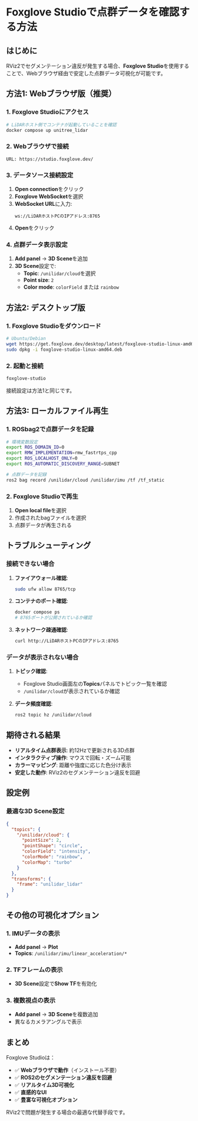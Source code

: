 # Foxglove Studioで点群データを確認する方法

## はじめに

RViz2でセグメンテーション違反が発生する場合、**Foxglove Studio**を使用することで、Webブラウザ経由で安定した点群データ可視化が可能です。

## 方法1: Webブラウザ版（推奨）

### 1. Foxglove Studioにアクセス

```bash
# LiDARホスト側でコンテナが起動していることを確認
docker compose up unitree_lidar
```

### 2. Webブラウザで接続

```
URL: https://studio.foxglove.dev/
```

### 3. データソース接続設定

1. **Open connection**をクリック
2. **Foxglove WebSocket**を選択
3. **WebSocket URL**に入力:
   ```
   ws://LiDARホストPCのIPアドレス:8765
   ```
4. **Open**をクリック

### 4. 点群データ表示設定

1. **Add panel** → **3D Scene**を追加
2. **3D Scene**設定で:
   - **Topic**: `/unilidar/cloud`を選択
   - **Point size**: `2`
   - **Color mode**: `colorField` または `rainbow`

## 方法2: デスクトップ版

### 1. Foxglove Studioをダウンロード

```bash
# Ubuntu/Debian
wget https://get.foxglove.dev/desktop/latest/foxglove-studio-linux-amd64.deb
sudo dpkg -i foxglove-studio-linux-amd64.deb
```

### 2. 起動と接続

```bash
foxglove-studio
```

接続設定は方法1と同じです。

## 方法3: ローカルファイル再生

### 1. ROSbag2で点群データを記録

```bash
# 環境変数設定
export ROS_DOMAIN_ID=0
export RMW_IMPLEMENTATION=rmw_fastrtps_cpp
export ROS_LOCALHOST_ONLY=0
export ROS_AUTOMATIC_DISCOVERY_RANGE=SUBNET

# 点群データを記録
ros2 bag record /unilidar/cloud /unilidar/imu /tf /tf_static
```

### 2. Foxglove Studioで再生

1. **Open local file**を選択
2. 作成されたbagファイルを選択
3. 点群データが再生される

## トラブルシューティング

### 接続できない場合

1. **ファイアウォール確認**:
   ```bash
   sudo ufw allow 8765/tcp
   ```

2. **コンテナのポート確認**:
   ```bash
   docker compose ps
   # 8765ポートが公開されているか確認
   ```

3. **ネットワーク疎通確認**:
   ```bash
   curl http://LiDARホストPCのIPアドレス:8765
   ```

### データが表示されない場合

1. **トピック確認**:
   - Foxglove Studio画面左の**Topics**パネルでトピック一覧を確認
   - `/unilidar/cloud`が表示されているか確認

2. **データ頻度確認**:
   ```bash
   ros2 topic hz /unilidar/cloud
   ```

## 期待される結果

- **リアルタイム点群表示**: 約12Hzで更新される3D点群
- **インタラクティブ操作**: マウスで回転・ズーム可能
- **カラーマッピング**: 距離や強度に応じた色分け表示
- **安定した動作**: RViz2のセグメンテーション違反を回避

## 設定例

### 最適な3D Scene設定

```json
{
  "topics": {
    "/unilidar/cloud": {
      "pointSize": 2,
      "pointShape": "circle",
      "colorField": "intensity",
      "colorMode": "rainbow",
      "colorMap": "turbo"
    }
  },
  "transforms": {
    "frame": "unilidar_lidar"
  }
}
```

## その他の可視化オプション

### 1. IMUデータの表示

- **Add panel** → **Plot**
- **Topics**: `/unilidar/imu/linear_acceleration/*`

### 2. TFフレームの表示

- **3D Scene**設定で**Show TF**を有効化

### 3. 複数視点の表示

- **Add panel** → **3D Scene**を複数追加
- 異なるカメラアングルで表示

## まとめ

Foxglove Studioは：
- ✅ **Webブラウザで動作**（インストール不要）
- ✅ **ROS2のセグメンテーション違反を回避**
- ✅ **リアルタイム3D可視化**
- ✅ **直感的なUI**
- ✅ **豊富な可視化オプション**

RViz2で問題が発生する場合の最適な代替手段です。